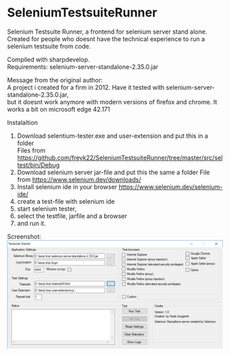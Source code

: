 # SeleniumTestsuiteRunner
Selenium Testsuite Runner, a frontend for selenium server stand alone.  
Created for people who doesnt have the technical experience to run a selenium testsuite from code.  

Compiled with sharpdevelop.  
Requirements: selenium-server-standalone-2.35.0.jar

Message from the original author:  
A project i created for a firm in 2012.
Have it tested with selenium-server-standalone-2.35.0.jar,  
but it doesnt work anymore with modern versions of firefox and chrome.
It works a bit on microsoft edge 42.171

Instalaltion
1. Download selentium-tester.exe and user-extension and put this in a folder  
Files from https://github.com/freyk22/SeleniumTestsuiteRunner/tree/master/src/seltest/bin/Debug 
2. Download selenium server jar-file and put this the same a folder 
File from https://www.selenium.dev/downloads/ 
3. Install selenium ide in your browser
https://www.selenium.dev/selenium-ide/ 
4. create a test-file with selenium ide
5. start selenium tester, 
6. select the testfile, jarfile  and a browser 
7. and run it. 



Screenshot:
![Book logo](https://github.com/freyk22/SeleniumTestsuiteRunner/blob/master/screenshots/screenshot-selentiumtestrunner.jpg)

